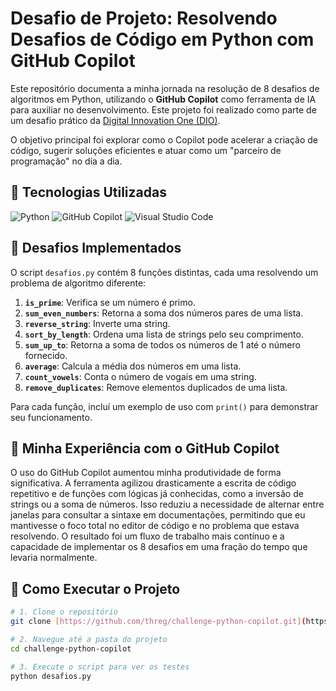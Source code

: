 # Desafio de Projeto: Resolvendo Desafios de Código em Python com GitHub Copilot

Este repositório documenta a minha jornada na resolução de 8 desafios de algoritmos em Python, utilizando o **GitHub Copilot** como ferramenta de IA para auxiliar no desenvolvimento. Este projeto foi realizado como parte de um desafio prático da [Digital Innovation One (DIO)](https://web.dio.me/).

O objetivo principal foi explorar como o Copilot pode acelerar a criação de código, sugerir soluções eficientes e atuar como um "parceiro de programação" no dia a dia.

## 🚀 Tecnologias Utilizadas
![Python](https://img.shields.io/badge/Python-3776AB?style=for-the-badge&logo=python&logoColor=white)
![GitHub Copilot](https://img.shields.io/badge/GitHub%20Copilot-171515?style=for-the-badge&logo=github&logoColor=white)
![Visual Studio Code](https://img.shields.io/badge/Visual%20Studio%20Code-007ACC?style=for-the-badge&logo=visual-studio-code&logoColor=white)

## 🧠 Desafios Implementados
O script `desafios.py` contém 8 funções distintas, cada uma resolvendo um problema de algoritmo diferente:

1.  **`is_prime`**: Verifica se um número é primo.
2.  **`sum_even_numbers`**: Retorna a soma dos números pares de uma lista.
3.  **`reverse_string`**: Inverte uma string.
4.  **`sort_by_length`**: Ordena uma lista de strings pelo seu comprimento.
5.  **`sum_up_to`**: Retorna a soma de todos os números de 1 até o número fornecido.
6.  **`average`**: Calcula a média dos números em uma lista.
7.  **`count_vowels`**: Conta o número de vogais em uma string.
8.  **`remove_duplicates`**: Remove elementos duplicados de uma lista.

Para cada função, incluí um exemplo de uso com `print()` para demonstrar seu funcionamento.

## 🤖 Minha Experiência com o GitHub Copilot

O uso do GitHub Copilot aumentou minha produtividade de forma significativa. A ferramenta agilizou drasticamente a escrita de código repetitivo e de funções com lógicas já conhecidas, como a inversão de strings ou a soma de números. Isso reduziu a necessidade de alternar entre janelas para consultar a sintaxe em documentações, permitindo que eu mantivesse o foco total no editor de código e no problema que estava resolvendo. O resultado foi um fluxo de trabalho mais contínuo e a capacidade de implementar os 8 desafios em uma fração do tempo que levaria normalmente.

## 🔧 Como Executar o Projeto

```bash
# 1. Clone o repositório
git clone [https://github.com/threg/challenge-python-copilot.git](https://github.com/threg/challenge-python-copilot.git)

# 2. Navegue até a pasta do projeto
cd challenge-python-copilot

# 3. Execute o script para ver os testes
python desafios.py